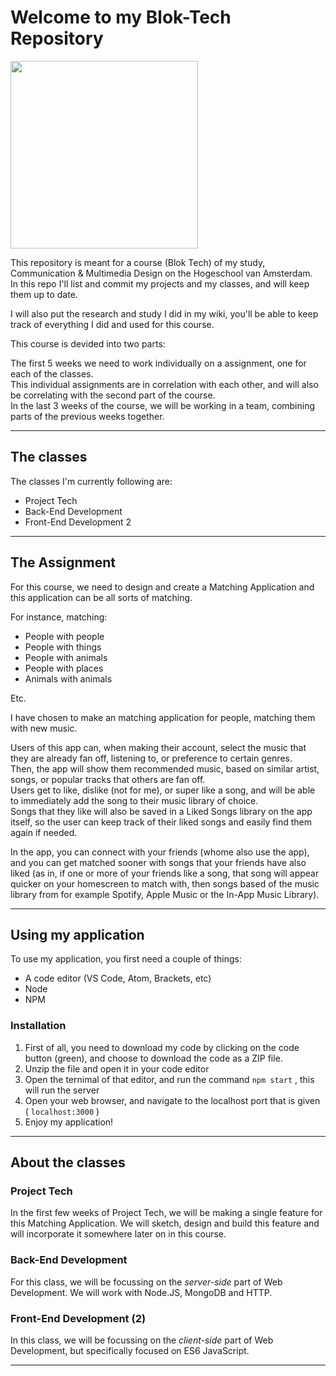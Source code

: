 # Welcome to my Blok-Tech Repository

<img src="https://user-images.githubusercontent.com/27287809/162638935-1ce9cafb-3544-4d41-a136-86e3c6eee140.png" width="300" align="center">

This repository is meant for a course (Blok Tech) of my study, Communication & Multimedia Design on the Hogeschool van Amsterdam. <br>
In this repo I'll list and commit my projects and my classes, and will keep them up to date.

I will also put the research and study I did in my wiki, you'll be able to keep track of everything I did and used for this course.

This course is devided into two parts:

The first 5 weeks we need to work individually on a assignment, one for each of the classes.<br>
This individual assignments are in correlation with each other, and will also be correlating with the second part of the course. <br>
In the last 3 weeks of the course, we will be working in a team, combining parts of the previous weeks together.

--------------------------------------------

## The classes
The classes I'm currently following are:

* Project Tech
* Back-End Development
* Front-End Development 2

--------------------------------------------

## The Assignment

For this course, we need to design and create a Matching Application and this application can be all sorts of matching.

For instance, matching:
* People with people
* People with things
* People with animals
* People with places
* Animals with animals

Etc.

I have chosen to make an matching application for people, matching them with new music.

Users of this app can, when making their account, select the music that they are already fan off, listening to, or preference to certain genres. <br>
Then, the app will show them recommended music, based on similar artist, songs, or popular tracks that others are fan off. <br>
Users get to like, dislike (not for me), or super like a song, and will be able to immediately add the song to their music library of choice. <br>
Songs that they like will also be saved in a Liked Songs library on the app itself, so the user can keep track of their liked songs and easily find them again if needed.

In the app, you can connect with your friends (whome also use the app), and you can get matched sooner with songs that your friends have also liked (as in, if one or more of your friends like a song, that song will appear quicker on your homescreen to match with, then songs based of the music library from for example Spotify, Apple Music or the In-App Music Library).


--------------------------------------------

## Using my application

To use my application, you first need a couple of things:

- A code editor (VS Code, Atom, Brackets, etc)
- Node
- NPM

### Installation

1. First of all, you need to download my code by clicking on the code button (green), and choose to download the code as a ZIP file.
2. Unzip the file and open it in your code editor
3. Open the ternimal of that editor, and run the command `npm start` , this will run the server
4. Open your web browser, and navigate to the localhost port that is given ( `localhost:3000` )
5. Enjoy my application!


--------------------------------------------

## About the classes

### Project Tech

In the first few weeks of Project Tech, we will be making a single feature for this Matching Application. We will sketch, design and build this feature and will incorporate it somewhere later on in this course. <br>

### Back-End Development

For this class, we will be focussing on the _server-side_ part of Web Development. We will work with Node.JS, MongoDB and HTTP.

### Front-End Development (2)

In this class, we will be focussing on the _client-side_ part of Web Development, but specifically focused on ES6 JavaScript.

--------------------------------------------


